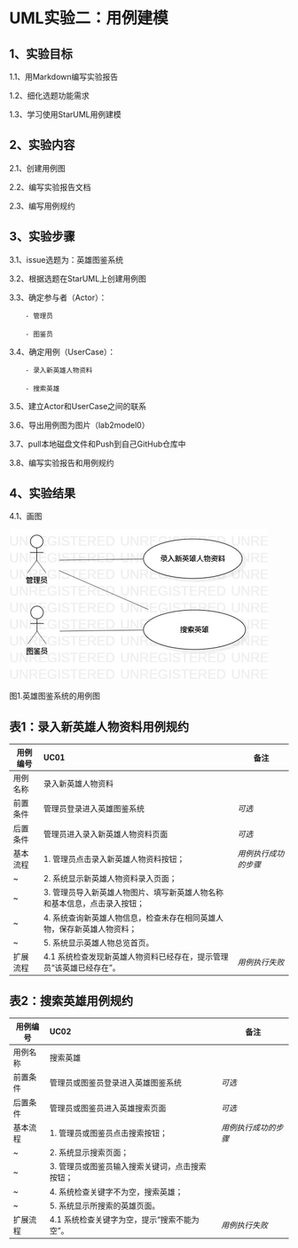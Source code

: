 # UML实验二：用例建模

## 1、实验目标
1.1、用Markdown编写实验报告

1.2、细化选题功能需求

1.3、学习使用StarUML用例建模
## 2、实验内容
2.1、创建用例图

2.2、编写实验报告文档

2.3、编写用例规约
## 3、实验步骤
3.1、issue选题为：英雄图鉴系统

3.2、根据选题在StarUML上创建用例图

3.3、确定参与者（Actor）：

        - 管理员
        
        - 图鉴员
3.4、确定用例（UserCase）：

        - 录入新英雄人物资料
        
        - 搜索英雄
3.5、建立Actor和UserCase之间的联系

3.6、导出用例图为图片（lab2model0）

3.7、pull本地磁盘文件和Push到自己GitHub仓库中

3.8、编写实验报告和用例规约
## 4、实验结果
4.1、画图

![用例图](./lab2model0.jpg)

图1.英雄图鉴系统的用例图

## 表1：录入新英雄人物资料用例规约  

用例编号  | UC01 | 备注  
-|:-|-  
用例名称  | 录入新英雄人物资料  |   
前置条件  |  管理员登录进入英雄图鉴系统   | *可选*   
后置条件  |   管理员进入录入新英雄人物资料页面     | *可选*   
基本流程  | 1. 管理员点击录入新英雄人物资料按钮；  |*用例执行成功的步骤*    
~| 2. 系统显示新英雄人物资料录入页面；  |   
~| 3. 管理员导入新英雄人物图片、填写新英雄人物名称和基本信息，点击录入按钮；  |   
~| 4. 系统查询新英雄人物信息，检查未存在相同英雄人物，保存新英雄人物资料；  |   
~| 5. 系统显示英雄人物总览首页。  |  
扩展流程  | 4.1 系统检查发现新英雄人物资料已经存在，提示管理员“该英雄已经存在”。 |*用例执行失败*    


## 表2：搜索英雄用例规约  

用例编号  | UC02 | 备注  
-|:-|-  
用例名称  | 搜索英雄  |   
前置条件  | 管理员或图鉴员登录进入英雄图鉴系统    | *可选*   
后置条件  |  管理员或图鉴员进入英雄搜索页面   | *可选*   
基本流程  | 1. 管理员或图鉴员点击搜索按钮；  |*用例执行成功的步骤*  
~| 2. 系统显示搜索页面；  |   
~| 3. 管理员或图鉴员输入搜索关键词，点击搜索按钮；  |   
~| 4. 系统检查关键字不为空，搜索英雄； |    
~| 5. 系统显示所搜索的英雄页面。 |    
扩展流程  | 4.1 系统检查关键字为空，提示“搜索不能为空”。  |*用例执行失败* 

